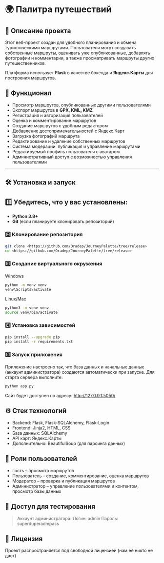 # 🌍 Палитра путешествий

## 📌 Описание проекта
Этот веб-проект создан для удобного планирования и обмена туристическими маршрутами. Пользователи могут создавать собственные маршруты, оценивать уже опубликованные, добавлять фотографии и комментарии, а также просматривать маршруты других путешественников.

Платформа использует **Flask** в качестве бэкенда и **Яндекс.Карты** для построения маршрутов.

## 🚀 Функционал
- Просмотр маршрутов, опубликованных другими пользователями
- Экспорт маршрутов в **GPX, KML, KMZ**
- Регистрация и авторизация пользователей
- Оценка и комментирование маршрутов
- Создание маршрутов с удобным редактором
- Добавление достопримечательностей с Яндекс.Карт
- Загрузка фотографий маршрута
- Редактирование и удаление собственных маршрутов
- Система модерации: публикация и управление маршрутами
- Редактируемый профиль пользователя с аватаром
- Административный доступ с возможностью управления пользователями

---

## 🛠 Установка и запуск

## 1️⃣ Убедитесь, что у вас установлены:
- **Python 3.8+**
- **Git** (если планируете клонировать репозиторий)

### 2️⃣ Клонирование репозитория
```bash
git clone <https://github.com/Oradep/JourneyPalette/tree/release>
cd <https://github.com/Oradep/JourneyPalette/tree/release>
```

### 3️⃣ Создание виртуального окружения
Windows
```bash
python -m venv venv
venv\Scripts\activate
```
Linux/Mac
```bash
python3 -m venv venv
source venv/bin/activate
```

### 4️⃣ Установка зависимостей
```bash
pip install --upgrade pip
pip install -r requirements.txt
```

### 5️⃣ Запуск приложения
Приложение настроено так, что база данных и начальные данные (аккаунт администратора) создаются автоматически при запуске. Для старта сервера выполните:
```bash
python app.py

```

Сайт будет доступен по адресу: http://127.0.0.1:5050/


## ⚙ Стек технологий
- Backend: Flask, Flask-SQLAlchemy, Flask-Login
- Frontend: Jinja2, HTML, CSS
- База данных: SQLAlchemy
- API карт: Яндекс.Карты
- Дополнительно: BeautifulSoup (для парсинга данных)

## 👥 Роли пользователей
- Гость – просмотр маршрутов
- Пользователь – создание, комментирование, оценка маршрутов
- Модератор – проверка и публикация маршрутов
- Администратор – управление пользователями и контентом, просмотр базы данных

## 🔑 Доступ для тестирования
> Аккаунт администратора:
> Логин: admin
> Пароль: superduperadmpass

## 📜 Лицензия
Проект распространяется под свободной лицензией (нам её никто не даст)